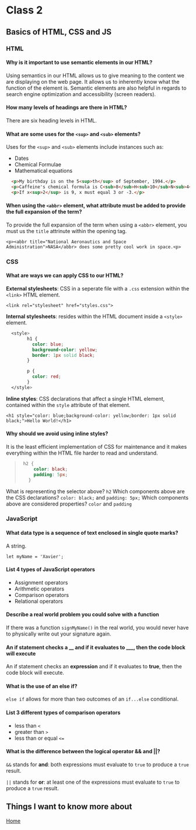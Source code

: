 # Class 2

## Basics of HTML, CSS and JS

### HTML

#### Why is it important to use semantic elements in our HTML?

Using semantics in our HTML allows us to give meaning to the content we are displaying on the web page. It allows us to inherently know what the function of the element is. Semantic elements are also helpful in regards to search engine optimization and accessibility (screen readers).

#### How many levels of headings are there in HTML?

There are six heading levels in HTML.

#### What are some uses for the `<sup>` and `<sub>` elements?

Uses for the `<sup>` and `<sub>` elements include instances such as:

- Dates
- Chemical Formulae
- Mathematical equations

```html
  <p>My birthday is on the 5<sup>th</sup> of September, 1994.</p>
  <p>Caffeine's chemical formula is C<sub>8</sub>H<sub>10</sub>N<sub>4</sub>O<sub>2</sub>.</p>
  <p>If x<sup>2</sup> is 9, x must equal 3 or -3.</p>
```

#### When using the `<abbr>` element, what attribute must be added to provide the full expansion of the term?

To provide the full expansion of the term when using a `<abbr>` element, you must us the `title` attrinute within the opening tag.

`<p><abbr title="National Aeronautics and Space Administration">NASA</abbr> does some pretty cool work in space.<p>`

### CSS

#### What are ways we can apply CSS to our HTML?

**External stylesheets**: CSS in a seperate file with a `.css` extension within the `<link>` HTML element.

`<link rel="stylesheet" href="styles.css">`

**Internal stylesheets**: resides within the HTML document inside a `<style>` element.

```css
  <style>
        h1 {
          color: blue;
          background-color: yellow;
          border: 1px solid black;
        }

        p {
          color: red;
        }
  </style>
```

**Inline styles**: CSS declarations that affect a single HTML element, contained within the `style` attribute of that element.

`<h1 style="color: blue;background-color: yellow;border: 1px solid black;">Hello World!</h1>`

#### Why should we avoid using inline styles?

It is the least efficient implementation of CSS for maintenance and it makes everything within the HTML file harder to read and understand.

> ```css
>  h2 {
>      color: black;
>      padding: 5px;
>    }
>```

What is representing the selector above? `h2`
Which components above are the CSS declarations? `color: black;` and `padding: 5px;`
Which components above are considered properties? `color` and `padding`

### JavaScript

#### What data type is a sequence of text enclosed in single quote marks?

A string.

`let myName = 'Xavier';`

#### List 4 types of JavaScript operators

- Assignment operators
- Arithmetic operators
- Comparison operators
- Relational operators

#### Describe a real world problem you could solve with a function

If there was a function `signMyName()` in the real world, you would never have to physically write out your signature again.

#### An if statement checks a __ and if it evaluates to ___, then the code block will execute

An if statement checks an **expression** and if it evaluates to **true**, then the code block will execute.

#### What is the use of an else if?

`else if` allows for more than two outcomes of an `if...else` conditional.

#### List 3 different types of comparison operators

- less than `<`
- greater than `>`
- less than or equal `<=`

#### What is the difference between the logical operator && and ||?

`&&` stands for **and**: both expressions must evaluate to `true` to produce a `true` result.

`||` stands for **or**: at least one of the expressions must evaluate to `true` to produce a `true` result.

## Things I want to know more about

[Home](README.md)
